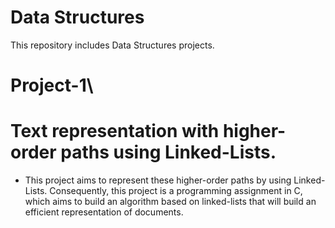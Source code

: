 # Data Structures
  This repository includes Data Structures projects.
  
   # Project-1\
   # Text representation with higher-order paths using Linked-Lists.
   * This project aims to represent these higher-order paths by using 
   Linked-Lists. Consequently, this project is a programming assignment in C, which aims to build an algorithm based on linked-lists that      will build an efficient representation of documents.
